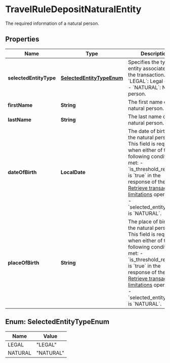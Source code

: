 

# TravelRuleDepositNaturalEntity

The required information of a natural person.

## Properties

| Name | Type | Description | Notes |
|------------ | ------------- | ------------- | -------------|
|**selectedEntityType** | [**SelectedEntityTypeEnum**](#SelectedEntityTypeEnum) | Specifies the type of entity associated with the transaction. - &#x60;LEGAL&#x60;: Legal entity. - &#x60;NATURAL&#x60;: Natural person.  |  |
|**firstName** | **String** | The first name of the natural person. |  |
|**lastName** | **String** | The last name of the natural person. |  |
|**dateOfBirth** | **LocalDate** | The date of birth of the natural person. This field is required when either of the following conditions is met: - &#x60;is_threshold_reached&#x60; is &#x60;true&#x60; in the response of the [Retrieve transaction limitations](https://www.cobo.com/developers/v2/api-references/travelrule/retrieve-transaction-limitations) operation. - &#x60;selected_entity_type&#x60; is &#x60;NATURAL&#x60;.  |  [optional] |
|**placeOfBirth** | **String** | The place of birth of the natural person. This field is required when either of the following conditions is met: - &#x60;is_threshold_reached&#x60; is &#x60;true&#x60; in the response of the [Retrieve transaction limitations](https://www.cobo.com/developers/v2/api-references/travelrule/retrieve-transaction-limitations) operation. - &#x60;selected_entity_type&#x60; is &#x60;NATURAL&#x60;.  |  [optional] |



## Enum: SelectedEntityTypeEnum

| Name | Value |
|---- | -----|
| LEGAL | &quot;LEGAL&quot; |
| NATURAL | &quot;NATURAL&quot; |



